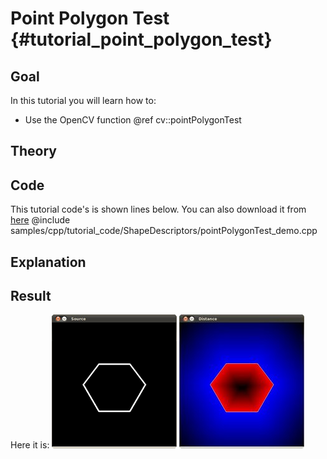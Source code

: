Point Polygon Test {#tutorial_point_polygon_test}
==================

Goal
----

In this tutorial you will learn how to:

-   Use the OpenCV function @ref cv::pointPolygonTest

Theory
------

Code
----

This tutorial code's is shown lines below. You can also download it from
[here](https://github.com/opencv/opencv/tree/master/samples/cpp/tutorial_code/ShapeDescriptors/pointPolygonTest_demo.cpp)
@include samples/cpp/tutorial_code/ShapeDescriptors/pointPolygonTest_demo.cpp

Explanation
-----------

Result
------

Here it is:
![](images/Point_Polygon_Test_Source_Image.png)
![](images/Point_Polygon_Test_Result.jpg)
